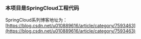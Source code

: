 ### 本项目是SpringCloud工程代码
SpringCloud系列博客地址为：[https://blog.csdn.net/u010889616/article/category/7593463](https://blog.csdn.net/u010889616/article/category/7593463)

    




